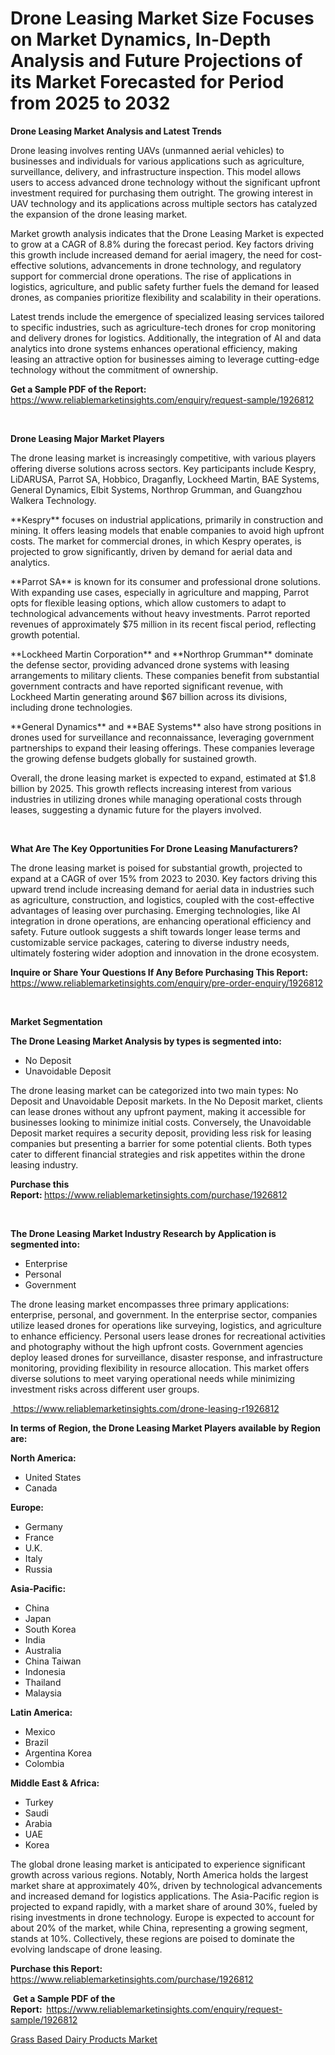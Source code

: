 <p><h1>Drone Leasing Market Size Focuses on Market Dynamics, In-Depth Analysis and Future Projections of its Market Forecasted for Period from 2025 to 2032</h1></p><p><strong>Drone Leasing Market Analysis and Latest Trends</strong></p>
<p><p>Drone leasing involves renting UAVs (unmanned aerial vehicles) to businesses and individuals for various applications such as agriculture, surveillance, delivery, and infrastructure inspection. This model allows users to access advanced drone technology without the significant upfront investment required for purchasing them outright. The growing interest in UAV technology and its applications across multiple sectors has catalyzed the expansion of the drone leasing market.</p><p>Market growth analysis indicates that the Drone Leasing Market is expected to grow at a CAGR of 8.8% during the forecast period. Key factors driving this growth include increased demand for aerial imagery, the need for cost-effective solutions, advancements in drone technology, and regulatory support for commercial drone operations. The rise of applications in logistics, agriculture, and public safety further fuels the demand for leased drones, as companies prioritize flexibility and scalability in their operations.</p><p>Latest trends include the emergence of specialized leasing services tailored to specific industries, such as agriculture-tech drones for crop monitoring and delivery drones for logistics. Additionally, the integration of AI and data analytics into drone systems enhances operational efficiency, making leasing an attractive option for businesses aiming to leverage cutting-edge technology without the commitment of ownership.</p></p>
<p><strong>Get a Sample PDF of the Report:&nbsp;</strong> <a href="https://www.reliablemarketinsights.com/enquiry/request-sample/1926812?utm_campaign=2012&utm_medium=2&utm_source=Github&utm_content=ia&utm_term=15012025&utm_id=drone-leasing">https://www.reliablemarketinsights.com/enquiry/request-sample/1926812</a></p>
<p>&nbsp;</p>
<p><strong>Drone Leasing Major Market Players</strong></p>
<p><p>The drone leasing market is increasingly competitive, with various players offering diverse solutions across sectors. Key participants include Kespry, LiDARUSA, Parrot SA, Hobbico, Draganfly, Lockheed Martin, BAE Systems, General Dynamics, Elbit Systems, Northrop Grumman, and Guangzhou Walkera Technology.</p><p>**Kespry** focuses on industrial applications, primarily in construction and mining. It offers leasing models that enable companies to avoid high upfront costs. The market for commercial drones, in which Kespry operates, is projected to grow significantly, driven by demand for aerial data and analytics.</p><p>**Parrot SA** is known for its consumer and professional drone solutions. With expanding use cases, especially in agriculture and mapping, Parrot opts for flexible leasing options, which allow customers to adapt to technological advancements without heavy investments. Parrot reported revenues of approximately $75 million in its recent fiscal period, reflecting growth potential.</p><p>**Lockheed Martin Corporation** and **Northrop Grumman** dominate the defense sector, providing advanced drone systems with leasing arrangements to military clients. These companies benefit from substantial government contracts and have reported significant revenue, with Lockheed Martin generating around $67 billion across its divisions, including drone technologies.</p><p>**General Dynamics** and **BAE Systems** also have strong positions in drones used for surveillance and reconnaissance, leveraging government partnerships to expand their leasing offerings. These companies leverage the growing defense budgets globally for sustained growth.</p><p>Overall, the drone leasing market is expected to expand, estimated at $1.8 billion by 2025. This growth reflects increasing interest from various industries in utilizing drones while managing operational costs through leases, suggesting a dynamic future for the players involved.</p></p>
<p>&nbsp;</p>
<p><strong>What Are The Key Opportunities For Drone Leasing Manufacturers?</strong></p>
<p><p>The drone leasing market is poised for substantial growth, projected to expand at a CAGR of over 15% from 2023 to 2030. Key factors driving this upward trend include increasing demand for aerial data in industries such as agriculture, construction, and logistics, coupled with the cost-effective advantages of leasing over purchasing. Emerging technologies, like AI integration in drone operations, are enhancing operational efficiency and safety. Future outlook suggests a shift towards longer lease terms and customizable service packages, catering to diverse industry needs, ultimately fostering wider adoption and innovation in the drone ecosystem.</p></p>
<p><strong>Inquire or Share Your Questions If Any Before Purchasing This Report:</strong> <a href="https://www.reliablemarketinsights.com/enquiry/pre-order-enquiry/1926812?utm_campaign=2012&utm_medium=2&utm_source=Github&utm_content=ia&utm_term=15012025&utm_id=drone-leasing">https://www.reliablemarketinsights.com/enquiry/pre-order-enquiry/1926812</a></p>
<p>&nbsp;</p>
<p><strong>Market Segmentation</strong></p>
<p><strong>The Drone Leasing Market Analysis by types is segmented into:</strong></p>
<p><ul><li>No Deposit</li><li>Unavoidable Deposit</li></ul></p>
<p><p>The drone leasing market can be categorized into two main types: No Deposit and Unavoidable Deposit markets. In the No Deposit market, clients can lease drones without any upfront payment, making it accessible for businesses looking to minimize initial costs. Conversely, the Unavoidable Deposit market requires a security deposit, providing less risk for leasing companies but presenting a barrier for some potential clients. Both types cater to different financial strategies and risk appetites within the drone leasing industry.</p></p>
<p><strong>Purchase this Report:&nbsp;</strong><a href="https://www.reliablemarketinsights.com/purchase/1926812?utm_campaign=2012&utm_medium=2&utm_source=Github&utm_content=ia&utm_term=15012025&utm_id=drone-leasing">https://www.reliablemarketinsights.com/purchase/1926812</a></p>
<p>&nbsp;</p>
<p><strong>The Drone Leasing Market Industry Research by Application is segmented into:</strong></p>
<p><ul><li>Enterprise</li><li>Personal</li><li>Government</li></ul></p>
<p><p>The drone leasing market encompasses three primary applications: enterprise, personal, and government. In the enterprise sector, companies utilize leased drones for operations like surveying, logistics, and agriculture to enhance efficiency. Personal users lease drones for recreational activities and photography without the high upfront costs. Government agencies deploy leased drones for surveillance, disaster response, and infrastructure monitoring, providing flexibility in resource allocation. This market offers diverse solutions to meet varying operational needs while minimizing investment risks across different user groups.</p></p>
<p><a href="https://www.reliablemarketinsights.com/drone-leasing-r1926812?utm_campaign=2012&utm_medium=2&utm_source=Github&utm_content=ia&utm_term=15012025&utm_id=drone-leasing">&nbsp;https://www.reliablemarketinsights.com/drone-leasing-r1926812</a></p>
<p><strong>In terms of Region, the Drone Leasing Market Players available by Region are:</strong></p>
<p>
    <p> <strong> North America: </strong>
        <ul>
            <li>United States</li>
            <li>Canada</li>
        </ul>
        </p> 
    <p> <strong> Europe: </strong>
        <ul>
            <li>Germany</li>
            <li>France</li>
            <li>U.K.</li>
            <li>Italy</li>
            <li>Russia</li>
        </ul>
        </p> 
    <p> <strong> Asia-Pacific: </strong>
        <ul>
            <li>China</li>
            <li>Japan</li>
            <li>South Korea</li>
            <li>India</li>
            <li>Australia</li>
            <li>China Taiwan</li>
            <li>Indonesia</li>
            <li>Thailand</li>
            <li>Malaysia</li>
        </ul>
        </p> 
    <p> <strong> Latin America: </strong>
        <ul>
            <li>Mexico</li>
            <li>Brazil</li>
            <li>Argentina Korea</li>
            <li>Colombia</li>
        </ul>
        </p> 
    <p> <strong> Middle East & Africa: </strong>
        <ul>
            <li>Turkey</li>
            <li>Saudi</li>
            <li>Arabia</li>
            <li>UAE</li>
            <li>Korea</li>
        </ul>
    </p>
    </p>
<p><p>The global drone leasing market is anticipated to experience significant growth across various regions. Notably, North America holds the largest market share at approximately 40%, driven by technological advancements and increased demand for logistics applications. The Asia-Pacific region is projected to expand rapidly, with a market share of around 30%, fueled by rising investments in drone technology. Europe is expected to account for about 20% of the market, while China, representing a growing segment, stands at 10%. Collectively, these regions are poised to dominate the evolving landscape of drone leasing.</p></p>
<p><strong>Purchase this Report: </strong><a href="https://www.reliablemarketinsights.com/purchase/1926812?utm_campaign=2012&utm_medium=2&utm_source=Github&utm_content=ia&utm_term=15012025&utm_id=drone-leasing">https://www.reliablemarketinsights.com/purchase/1926812</a></p>
<p>&nbsp;<strong>Get a Sample PDF of the Report:&nbsp;&nbsp;</strong><a href="https://www.reliablemarketinsights.com/enquiry/request-sample/1926812?utm_campaign=2012&utm_medium=2&utm_source=Github&utm_content=ia&utm_term=15012025&utm_id=drone-leasing">https://www.reliablemarketinsights.com/enquiry/request-sample/1926812</a></p>
<p><strong></strong></p>
<p><p><a href="https://github.com/JakirUddin511/Market-Research-Report-List-1/blob/main/grass-based-dairy-products-market.md?utm_campaign=2012&utm_medium=2&utm_source=Github&utm_content=ia&utm_term=15012025&utm_id=drone-leasing">Grass Based Dairy Products Market</a></p></p>